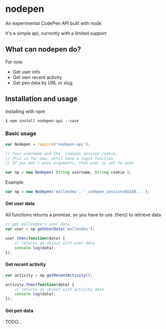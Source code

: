 nodepen
=======

An experimental CodePen API built with node

It's a simple api, currently with a limited support

## What can nodepen do?

For now

 - Get user info 
 - Get own recent activity
 - Get pen data by URL or slug

## Installation and usage

Installing with npm
```
$ npm install nodepen-api --save
```

### Basic usage

```javascript
var Nodepen = require('nodepen-api');

// Your username and the _codepen_session cookie.
// This is for now, until have a login function.
// If you don't pass arguments, then user is set to anon

var np = new Nodepen( String username, String cookie );
```
Example
```javascript
var np = new Nodepen('mallendeo', '_codepen_session=DA34B...');
```

#### Get user data
All functions returns a promise, so you have to use .then() to retrieve data
```javascript
// get mallendeo's user data
var user = np.getUserData('mallendeo');

user.then(function(data) {
	// returns an object with user data
	console.log(data);
});
```

#### Get recent activity

```javascript
var activity = np.getRecentActivity();

activity.then(function(data) {
	// returns an object with activity data
	console.log(data);
});
```

#### Get pen data

TODO...

